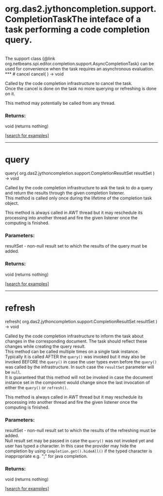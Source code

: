# org.das2.jythoncompletion.support.CompletionTaskThe inteface of a task performing a code completion query.
 <br>
 The support class
 {@link org.netbeans.spi.editor.completion.support.AsyncCompletionTask}
 can be used for convenience when the task requires an asynchronous evaluation.
***
<a name="cancel"></a>
# cancel
cancel(  ) &rarr; void

Called by the code completion infrastructure to cancel the task.
 <br>
 Once the cancel is done on the task no more querying or refreshing
 is done on it.

 <p>
 This method may potentially be called from any thread.

### Returns:
void (returns nothing)


<a href="https://github.com/autoplot/dev/search?q=cancel&unscoped_q=cancel">[search for examples]</a>

***
<a name="query"></a>
# query
query( org.das2.jythoncompletion.support.CompletionResultSet resultSet ) &rarr; void

Called by the code completion infrastructure to ask the task
 to do a query and return the results through the given completion listener.
 <br>
 This method is called only once during the lifetime of the completion task
 object.

 <p>
 This method is always called in AWT thread but it may reschedule
 its processing into another thread and fire the given listener
 once the computing is finished.

### Parameters:
resultSet - non-null result set to which the results
  of the query must be added.

### Returns:
void (returns nothing)


<a href="https://github.com/autoplot/dev/search?q=query&unscoped_q=query">[search for examples]</a>

***
<a name="refresh"></a>
# refresh
refresh( org.das2.jythoncompletion.support.CompletionResultSet resultSet ) &rarr; void

Called by the code completion infrastructure to inform the task about
 changes in the corresponding document. The task should reflect these
 changes while creating the query result.
 <br>
 This method can be called multiple times on a single task instance.
 <br>
 Typically it is called AFTER the <code>query()</code> was invoked
 but it may also be invoked BEFORE the <code>query()</code> in case
 the user types even before the <code>query()</code>
 was called by the infrastructure. In such
 case the <code>resultSet</code> parameter will be <code>null</code>.
 <br>
 It is guaranteed that this method will not be invoked in case
 the document instance set in the component would change since the last invocation
 of either the <code>query()</code> or <code>refresh()</code>.

 <p>
 This method is always called in AWT thread but it may reschedule
 its processing into another thread and fire the given listener
 once the computing is finished.

### Parameters:
resultSet - non-null result set to which the results
  of the refreshing must be added.
  <br/>
  Null result set may be passed in case the <code>query()</code>
  was not invoked yet and user has typed a character. In this case
  the provider may hide the completion
  by using <code>Completion.get().hideAll()</code>
  if the typed character is inappropriate e.g. ";" for java completion.

### Returns:
void (returns nothing)


<a href="https://github.com/autoplot/dev/search?q=refresh&unscoped_q=refresh">[search for examples]</a>

